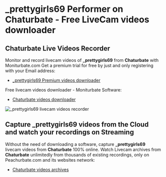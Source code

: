 # _prettygirls69 Performer on Chaturbate - Free LiveCam videos downloader

## Chaturbate Live Videos Recorder

Monitor and record livecam videos of **_prettygirls69** from **Chaturbate** with Moniturbate.com
Get a premium trial for free by just and only registering with your Email address:
* [_prettygirls69 Premium videos downloader](https://moniturbate.com/request-demo-licence-key.html)

Free livecam videos downloader - Moniturbate Software:
* [Chaturbate videos downloader](https://moniturbate.com/moniturbate-download-software.html)

![_prettygirls69 livecam videos recorder](https://peachurnet.com/templates/moniturbate-software.png)


## Capture _prettygirls69 videos from the Cloud and watch your recordings on Streaming

Without the need of downloading a software, capture **_prettygirls69** livecam videos from **Chaturbate** 100% online.
Watch Livecam archives from **Chaturbate** unlimitedly from thousands of existing recordings, only on Peachurbate.com and its websites network:
* [Chaturbate videos archives](https://peachurnet.com/)